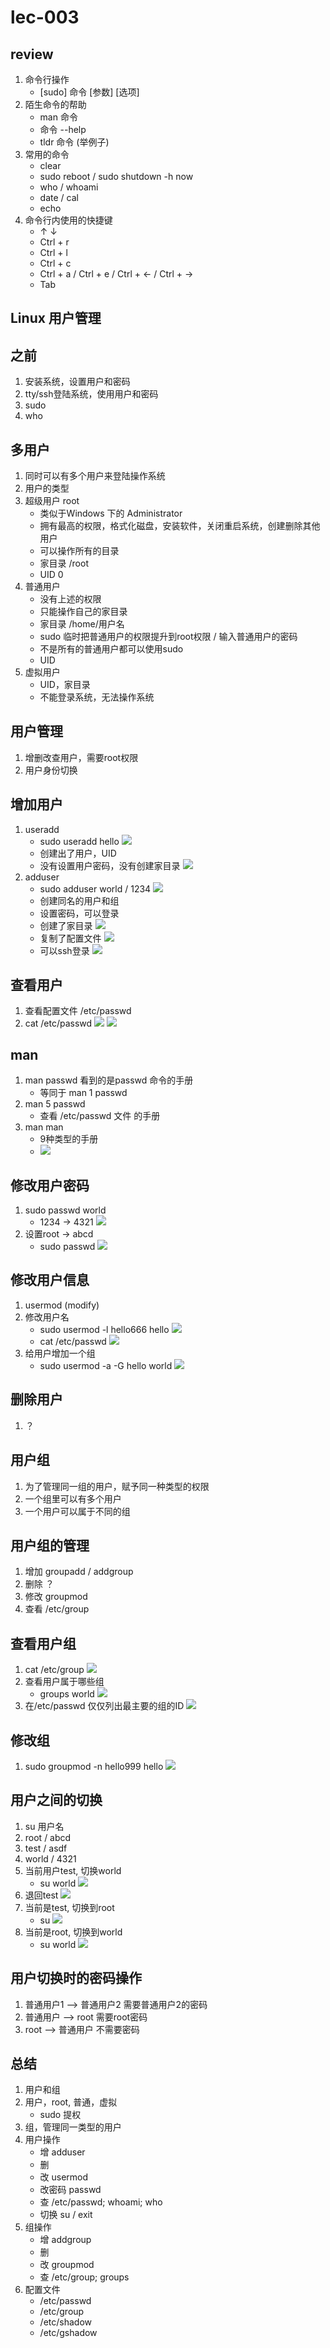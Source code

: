 # lec-003

## review
1. 命令行操作
   - [sudo] 命令 [参数] [选项]
2. 陌生命令的帮助
   - man 命令
   - 命令 --help
   - tldr 命令 (举例子)
3. 常用的命令
   - clear
   - sudo reboot / sudo shutdown -h now
   - who  /  whoami
   - date / cal
   - echo
4. 命令行内使用的快捷键
   - ↑  ↓ 
   - Ctrl + r
   - Ctrl + l
   - Ctrl + c
   - Ctrl + a / Ctrl + e / Ctrl + ← / Ctrl + → 
   - Tab 

## Linux 用户管理

## 之前
1. 安装系统，设置用户和密码
2. tty/ssh登陆系统，使用用户和密码
3. sudo
4. who

## 多用户
1. 同时可以有多个用户来登陆操作系统
2. 用户的类型 
3. 超级用户 root 
   - 类似于Windows 下的 Administrator
   - 拥有最高的权限，格式化磁盘，安装软件，关闭重启系统，创建删除其他用户
   - 可以操作所有的目录
   - 家目录 /root
   - UID 0
4. 普通用户
   - 没有上述的权限
   - 只能操作自己的家目录
   - 家目录 /home/用户名
   - sudo 临时把普通用户的权限提升到root权限 / 输入普通用户的密码
   - 不是所有的普通用户都可以使用sudo
   - UID
5. 虚拟用户
   - UID，家目录
   - 不能登录系统，无法操作系统

## 用户管理
1. 增删改查用户，需要root权限
2. 用户身份切换

## 增加用户
1. useradd
   - sudo useradd hello 
    ![](fig/2023-03-02-08-41-55.png)
   - 创建出了用户，UID
   - 没有设置用户密码，没有创建家目录
   ![](fig/2023-03-02-08-44-16.png)
2. adduser
   - sudo adduser world / 1234 
   ![](fig/2023-03-02-08-59-41.png)
   - 创建同名的用户和组
   - 设置密码，可以登录
   - 创建了家目录
     ![](fig/2023-03-02-09-01-02.png)
   - 复制了配置文件
     ![](fig/2023-03-02-09-02-24.png)
   - 可以ssh登录
     ![](fig/2023-03-02-09-03-33.png)

## 查看用户
1. 查看配置文件 /etc/passwd 
2. cat /etc/passwd 
   ![](fig/2023-03-02-09-06-32.png)
   ![](fig/2023-03-02-09-09-31.png)

## man
1. man passwd 看到的是passwd 命令的手册
   - 等同于 man 1 passwd 
2. man 5 passwd 
   - 查看 /etc/passwd 文件 的手册
3. man man 
   - 9种类型的手册 
   - ![](fig/2023-03-02-09-14-00.png)

## 修改用户密码
1. sudo passwd world 
   - 1234 -> 4321 
   ![](fig/2023-03-02-09-16-06.png)
2. 设置root -> abcd 
   - sudo passwd 
   ![](fig/2023-03-02-09-18-04.png)

## 修改用户信息
1. usermod (modify)
2. 修改用户名  
   - sudo usermod -l hello666 hello
   ![](fig/2023-03-02-09-20-09.png)
   - cat /etc/passwd 
   ![](fig/2023-03-02-09-20-55.png)
3. 给用户增加一个组 
   - sudo usermod -a -G hello world 
   ![](fig/2023-03-02-09-36-13.png)

## 删除用户
1. ？


## 用户组
1. 为了管理同一组的用户，赋予同一种类型的权限
2. 一个组里可以有多个用户
3. 一个用户可以属于不同的组

## 用户组的管理
1. 增加 groupadd / addgroup
2. 删除 ？
3. 修改 groupmod
4. 查看 /etc/group

## 查看用户组
1. cat /etc/group 
   ![](fig/2023-03-02-09-29-05.png)
2. 查看用户属于哪些组 
   - groups world 
   ![](fig/2023-03-02-09-30-32.png)
3. 在/etc/passwd 仅仅列出最主要的组的ID 
   ![](fig/2023-03-02-09-33-23.png)

## 修改组
1. sudo groupmod -n hello999 hello
   ![](fig/2023-03-02-09-38-44.png)

## 用户之间的切换
1. su 用户名
2. root / abcd
3. test / asdf
4. world / 4321
5. 当前用户test, 切换world 
   - su world 
![](fig/2023-03-02-10-04-04.png)
6. 退回test 
   ![](fig/2023-03-02-10-04-43.png)
7. 当前是test, 切换到root 
   - su 
![](fig/2023-03-02-10-05-46.png)
8. 当前是root, 切换到world 
   - su world 
   ![](fig/2023-03-02-10-07-09.png)

## 用户切换时的密码操作
1. 普通用户1 --> 普通用户2  需要普通用户2的密码
2. 普通用户 --> root  需要root密码
3. root --> 普通用户  不需要密码

## 总结 
1. 用户和组
2. 用户，root, 普通，虚拟
   - sudo 提权
3. 组，管理同一类型的用户
4. 用户操作
   - 增 adduser
   - 删 
   - 改 usermod 
   - 改密码 passwd 
   - 查 /etc/passwd; whoami; who 
   - 切换 su / exit
5. 组操作
   - 增 addgroup
   - 删 
   - 改 groupmod
   - 查 /etc/group; groups 
6. 配置文件
   - /etc/passwd
   - /etc/group
   - /etc/shadow
   - /etc/gshadow